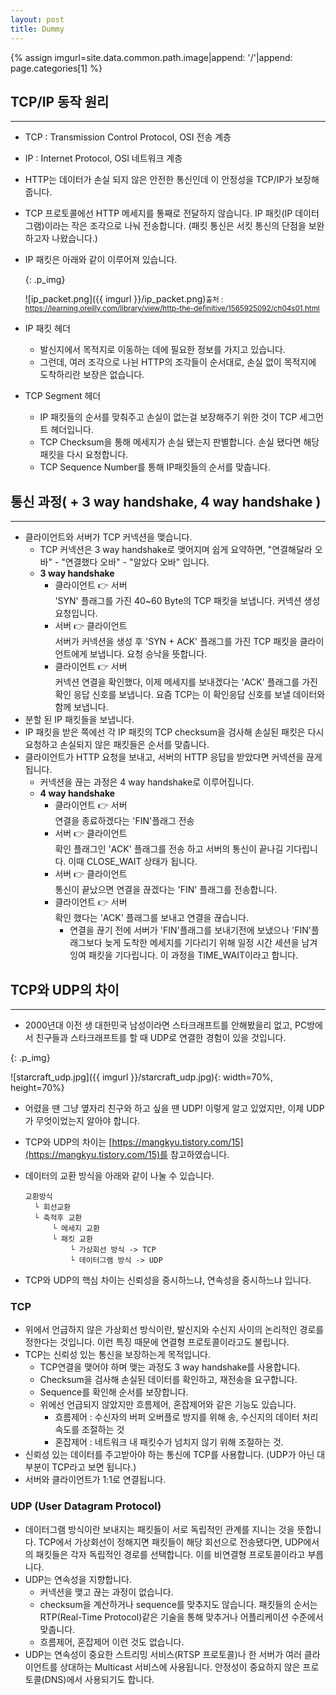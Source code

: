 ```yaml
---
layout: post
title: Dummy
---
```


{% assign imgurl=site.data.common.path.image|append: '/'|append: page.categories[1] %}

## TCP/IP 동작 원리

---

- TCP : Transmission Control Protocol, OSI 전송 계층

- IP : Internet Protocol, OSI 네트워크 계층

- HTTP는 데이터가 손실 되지 않은 안전한 통신인데 이 안정성을 TCP/IP가 보장해줍니다.  

- TCP 프로토콜에선 HTTP 메세지를 통째로 전달하지 않습니다. IP 패킷(IP 데이터그램)이라는 작은 조각으로 나눠 전송합니다. (패킷 통신은 서킷 통신의 단점을 보완하고자 나왔습니다.)

- IP 패킷은 아래와 같이 이루어져 있습니다.

  {: .p_img}

  ![ip_packet.png]({{ imgurl }}/ip_packet.png)<small>출처 : https://learning.oreilly.com/library/view/http-the-definitive/1565925092/ch04s01.html</small>

- IP 패킷 헤더
  - 발신지에서 목적지로 이동하는 데에 필요한 정보를 가지고 있습니다.
  - 그런데, 여러 조각으로 나뉜 HTTP의 조각들이 순서대로, 손실 없이 목적지에 도착하리란 보장은 없습니다.
- TCP Segment 헤더
  - IP 패킷들의 순서를 맞춰주고 손실이 없는걸 보장해주기 위한 것이 TCP 세그먼트 헤더입니다.
  - TCP Checksum을 통해 메세지가 손실 됐는지 판별합니다. 손실 됐다면 해당 패킷을 다시 요청합니다.
  - TCP Sequence Number를 통해 IP패킷들의 순서를 맞춥니다.

## 통신 과정( + 3 way handshake, 4 way handshake )

---

- 클라이언트와 서버가 TCP 커넥션을 맺습니다.
  - TCP 커넥션은 3 way handshake로 맺어지며 쉽게 요약하면, "연결해달라 오바" - "연결했다 오바" - "알았다 오바" 입니다.
  - **3 way handshake**
    - 클라이언트 👉 서버<br>'SYN' 플래그를 가진 40~60 Byte의 TCP 패킷을 보냅니다. 커넥션 생성 요청입니다.
    - 서버 👉 클라이언트<br>서버가 커넥션을 생성 후 'SYN + ACK' 플래그를 가진 TCP 패킷을 클라이언트에게 보냅니다.  요청 승낙을 뜻합니다.
    - 클라이언트 👉 서버<br>커넥션 연결을 확인했다, 이제 메세지를 보내겠다는 'ACK' 플래그를 가진 확인 응답 신호를 보냅니다. 요즘 TCP는 이 확인응답 신호를 보낼 데이터와 함께 보냅니다.
- 분할 된 IP 패킷들을 보냅니다.
- IP 패킷을 받은 쪽에선 각 IP 패킷의 TCP checksum을 검사해 손실된 패킷은 다시 요청하고 손실되지 않은 패킷들은 순서를 맞춥니다.
- 클라이언트가 HTTP 요청을 보내고, 서버의 HTTP 응답을 받았다면 커넥션을 끊게 됩니다.
  - 커넥션을 끊는 과정은 4 way handshake로 이루어집니다. 
  - **4 way handshake**
    - 클라이언트 👉 서버<br>연결을 종료하겠다는 'FIN'플래그 전송
    - 서버 👉 클라이언트<br>확인 플래그인 'ACK' 플래그를 전송 하고 서버의 통신이 끝나길 기다립니다. 이때 CLOSE_WAIT 상태가 됩니다.
    - 서버 👉 클라이언트<br>통신이 끝났으면 연결을 끊겠다는 'FIN' 플래그를 전송합니다.
    - 클라이언트 👉 서버<br>확인 했다는 'ACK' 플래그를 보내고 연결을 끊습니다.
      - 연결을 끊기 전에 서버가 'FIN'플래그를 보내기전에 보냈으나 'FIN'플래그보다 늦게 도착한 메세지를 기다리기 위해 일정 시간 세션을 남겨 잉여 패킷을 기다립니다. 이 과정을 TIME_WAIT이라고 합니다.



## TCP와 UDP의 차이

---

- 2000년대 이전 생 대한민국 남성이라면 스타크래프트를 안해봤을리 없고, PC방에서 친구들과 스타크래프트를 할 때 UDP로 연결한 경험이 있을 것입니다.

{: .p_img}

![starcraft_udp.jpg]({{ imgurl }}/starcraft_udp.jpg){: width=70%, height=70%}

- 어렸을 땐 그냥 옆자리 친구와 하고 싶을 땐 UDP! 이렇게 알고 있었지만, 이제 UDP가 무엇이었는지 알아야 합니다.

- TCP와 UDP의 차이는 [https://mangkyu.tistory.com/15](https://mangkyu.tistory.com/15)를 참고하였습니다.

- 데이터의 교환 방식을 아래와 같이 나눌 수 있습니다.

  ```
  교환방식
    └ 회선교환
    └ 축적후 교환
        └ 메세지 교환
        └ 패킷 교환
            └ 가상회선 방식 -> TCP
            └ 데이터그램 방식 -> UDP
  ```

- TCP와 UDP의 핵심 차이는 신뢰성을 중시하느냐, 연속성을 중시하느냐 입니다.

### TCP

- 위에서 언급하지 않은 가상회선 방식이란, 발신지와 수신지 사이의 논리적인 경로를 정한다는 것입니다. 이런 특징 때문에 연결형 프로토콜이라고도 불립니다.
- TCP는 신뢰성 있는 통신을 보장하는게 목적입니다. 
  - TCP연결을 맺어야 하며 맺는 과정도 3 way handshake를 사용합니다.
  - Checksum을 검사해 손실된 데이터를 확인하고, 재전송을 요구합니다. 
  - Sequence를 확인해 순서를 보장합니다.
  - 위에선 언급되지 않았지만 흐름제어, 혼잡제어와 같은 기능도 있습니다.
    - 흐름제어 : 수신자의 버퍼 오버플로 방지를 위해 송, 수신지의 데이터 처리 속도를 조절하는 것
    - 혼잡제어 : 네트워크 내 패킷수가 넘치지 않기 위해 조절하는 것.
- 신뢰성 있는 데이터를 주고받아야 하는 통신에 TCP를 사용합니다. (UDP가 아닌 대부분이 TCP라고 보면 됩니다.)
- 서버와 클라이언트가 1:1로 연결됩니다.

### UDP (User Datagram Protocol)

- 데이터그램 방식이란 보내지는 패킷들이 서로 독립적인 관계를 지니는 것을 뜻합니다. TCP에서 가상회선이 정해지면 패킷들이 해당 회선으로 전송됐다면, UDP에서의 패킷들은 각자 독립적인 경로를 선택합니다. 이를 비연결형 프로토콜이라고 부릅니다.
- UDP는 연속성을 지향합니다.
  - 커넥션을 맺고 끊는 과정이 없습니다. 
  - checksum을 계산하거나 sequence를 맞추지도 않습니다. 패킷들의 순서는 RTP(Real-Time Protocol)같은 기술을 통해 맞추거나 어플리케이션 수준에서 맞춥니다.
  - 흐름제어, 혼잡제어 이런 것도 없습니다.
- UDP는 연속성이 중요한 스트리밍 서비스(RTSP 프로토콜)나 한 서버가 여러 클라이언트를 상대하는 Multicast 서비스에 사용됩니다. 안정성이 중요하지 않은 프로토콜(DNS)에서 사용되기도 합니다.